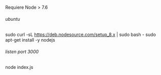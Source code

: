 Requiere Node > 7.6

###### ubuntu
sudo curl -sL https://deb.nodesource.com/setup_8.x | sudo bash -
sudo apt-get install -y nodejs


###### listen port 3000
node index.js
